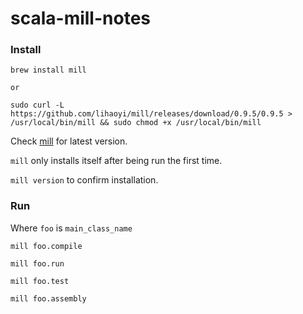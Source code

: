 # scala-mill-notes

### Install 

```
brew install mill

or

sudo curl -L https://github.com/lihaoyi/mill/releases/download/0.9.5/0.9.5 > /usr/local/bin/mill && sudo chmod +x /usr/local/bin/mill
```

Check [mill](https://com-lihaoyi.github.io/mill/) for latest version.

`mill` only installs itself after being run the first time.

`mill version` to confirm installation.

### Run

Where `foo` is `main_class_name`

```
mill foo.compile

mill foo.run

mill foo.test

mill foo.assembly
```
